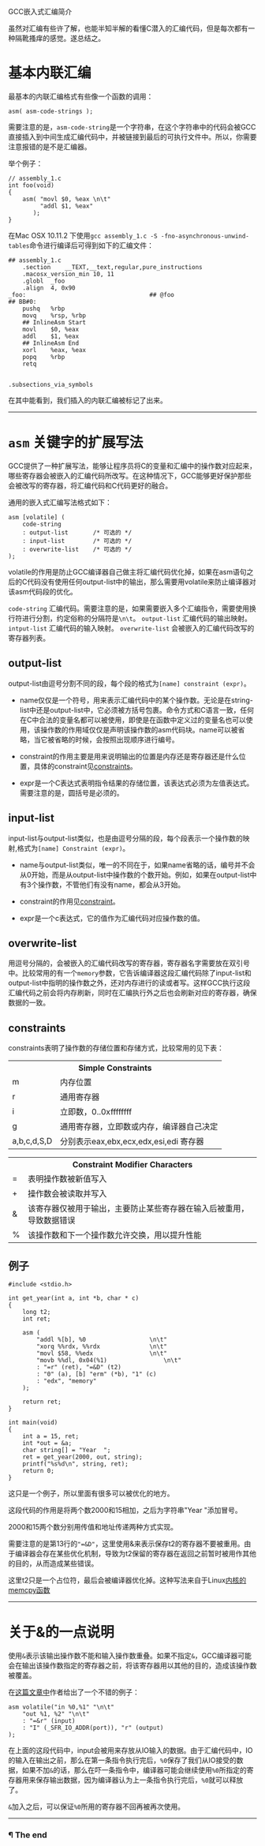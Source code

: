 GCC嵌入式汇编简介

虽然对汇编有些许了解，也能半知半解的看懂C潜入的汇编代码，但是每次都有一种隔靴搔痒的感觉。遂总结之。

# 基本内联汇编

最基本的内联汇编格式有些像一个函数的调用：

```
asm( asm-code-strings );
```

需要注意的是，`asm-code-string`是一个字符串，在这个字符串中的代码会被GCC直接插入到中间生成汇编代码中，并被链接到最后的可执行文件中。所以，你需要注意报错的是不是汇编器。

举个例子：

```
// assembly_1.c
int foo(void)
{
	asm( "movl $0, %eax	\n\t"
	     "addl $1, %eax"
	   );
}
```

在Mac OSX 10.11.2 下使用`gcc assembly_1.c -S -fno-asynchronous-unwind-tables`命令进行编译后可得到如下的汇编文件：

```
## assembly_1.c
	.section	__TEXT,__text,regular,pure_instructions
	.macosx_version_min 10, 11
	.globl	_foo
	.align	4, 0x90
_foo:                                   ## @foo
## BB#0:
	pushq	%rbp
	movq	%rsp, %rbp
	## InlineAsm Start
	movl	$0, %eax
	addl	$1, %eax
	## InlineAsm End
	xorl	%eax, %eax
	popq	%rbp
	retq


.subsections_via_symbols
```
在其中能看到，我们插入的内联汇编被标记了出来。

---

# `asm` 关键字的扩展写法

GCC提供了一种扩展写法，能够让程序员将C的变量和汇编中的操作数对应起来，哪些寄存器会被嵌入的汇编代码所改写。在这种情况下，GCC能够更好保护那些会被改写的寄存器，将汇编代码和C代码更好的融合。

通用的嵌入式汇编写法格式如下：

```
asm [volatile] (
	code-string
	: output-list		/* 可选的 */
	: input-list		/* 可选的 */
	: overwrite-list	/* 可选的 */
);
```

volatile的作用是防止GCC编译器自己做主将汇编代码优化掉，如果在asm语句之后的C代码没有使用任何output-list中的输出，那么需要用volatile来防止编译器对该asm代码段的优化。

`code-string` 汇编代码。需要注意的是，如果需要嵌入多个汇编指令，需要使用换行符进行分割，约定俗称的分隔符是`\n\t`。
`output-list` 汇编代码的输出映射。
`intput-list` 汇编代码的输入映射。
`overwrite-list` 会被嵌入的汇编代码改写的寄存器列表。

## output-list

output-list由逗号分割不同的段，每个段的格式为`[name] constraint (expr)`。

- name仅仅是一个符号，用来表示汇编代码中的某个操作数。无论是在string-list中还是output-list中，它必须被方括号包裹。命令方式和C语言一致，任何在C中合法的变量名都可以被使用，即使是在函数中定义过的变量名也可以使用，该操作数的作用域仅仅是声明该操作数的asm代码块。name可以被省略，当它被省略的时候，会按照出现顺序进行编号。

- constraint的作用主要是用来说明输出的位置是内存还是寄存器还是什么位置，具体的constraint见[constraints](#constraints)。

- expr是一个C表达式表明指令结果的存储位置，该表达式必须为左值表达式。需要注意的是，圆括号是必须的。

## input-list

input-list与output-list类似，也是由逗号分隔的段，每个段表示一个操作数的映射,格式为`[name] Constraint (expr)`。

- name与output-list类似，唯一的不同在于，如果name省略的话，编号并不会从0开始，而是从output-list中操作数的个数开始。例如，如果在output-list中有3个操作数，不管他们有没有name，都会从3开始。

- constraint的作用见[constraint](constraint)。

- expr是一个c表达式，它的值作为汇编代码对应操作数的值。

## overwrite-list

用逗号分隔的，会被嵌入的汇编代码改写的寄存器，寄存器名字需要放在双引号中。比较常用的有一个`memory`参数，它告诉编译器这段汇编代码除了input-list和output-list中指明的操作数之外，还对内存进行的读或者写。这样GCC执行这段汇编代码之前会将内存刷新，同时在汇编执行外之后也会刷新对应的寄存器，确保数据的一致。

## constraints <a id="constraints"></a>

constraints表明了操作数的存储位置和存储方式，比较常用的见下表：

<table>
  <tr>
    <th colspan="2">Simple Constraints</th>
  </tr>
  <tr>
    <td>m</td>
    <td>内存位置</td>
  </tr>
  <tr>
    <td>r</td>
    <td>通用寄存器</td>
  </tr>
  <tr>
    <td>i</td>
    <td>立即数，0..0xffffffff</td>
  </tr>
  <tr>
    <td>g</td>
    <td>通用寄存器，立即数或内存，编译器自己决定</td>
  </tr>
  <tr>
    <td>a,b,c,d,S,D</td>
    <td>分别表示eax,ebx,ecx,edx,esi,edi 寄存器</td>
  </tr>
</table>


<table>
  <tr>
    <th colspan="2">Constraint Modifier Characters</th>
  </tr>
  <tr>
    <td>=</td>
    <td>表明操作数被新值写入</td>
  </tr>
  <tr>
    <td>+</td>
    <td>操作数会被读取并写入</td>
  </tr>
  <tr>
    <td>&amp;</td>
    <td>该寄存器仅被用于输出，主要防止某些寄存器在输入后被重用，导致数据错误</td>
  </tr>
  <tr>
    <td>%</td>
    <td>该操作数和下一个操作数允许交换，用以提升性能</td>
  </tr>
</table>

## 例子

```language-c line-numbers
#include <stdio.h>

int get_year(int a, int *b, char * c)
{
	long t2;
	int ret;

	asm (
		"addl %[b], %0					\n\t"
		"xorq %%rdx, %%rdx				\n\t"
		"movl $58, %%edx				\n\t"
		"movb %%dl, 0x04(%1)				\n\t"
		: "=r" (ret), "=&D" (t2)
		: "0" (a), [b] "erm" (*b), "1" (c)
		: "edx", "memory"
	);

	return ret;
}

int main(void)
{
	int a = 15, ret;
	int *out = &a;
	char string[] = "Year  ";
	ret = get_year(2000, out, string);
	printf("%s%d\n", string, ret);
	return 0;
}
```

这只是一个例子，所以里面有很多可以被优化的地方。

这段代码的作用是将两个数2000和15相加，之后为字符串"Year  "添加冒号。

2000和15两个数分别用传值和地址传递两种方式实现。

需要注意的是第13行的`"=&D"`，这里使用&来表示保存t2的寄存器不要被重用。由于编译器会存在某些优化机制，导致为t2保留的寄存器在返回之前暂时被用作其他的目的，从而造成某些错误。

这里t2只是一个占位符，最后会被编译器优化掉。这种写法来自于Linux[内核的memcpy函数](https://github.com/torvalds/linux/blob/master/arch/x86/boot/compressed/string.c)

---

# 关于&的一点说明

使用`&`表示该输出操作数不能和输入操作数重叠。如果不指定`&`，GCC编译器可能会在输出该操作数指定的寄存器之前，将该寄存器用以其他的目的，造成该操作数被覆盖。

在[这篇文章中](http://www.nongnu.org/avr-libc/user-manual/inline_asm.html)作者给出了一个不错的例子：

```
asm volatile("in %0,%1" "\n\t"
    "out %1, %2" "\n\t"
    : "=&r" (input)
    : "I" (_SFR_IO_ADDR(port)), "r" (output)
);
```

在上面的这段代码中，input会被用来存放从IO输入的数据。由于汇编代码中，IO的输入在输出之前，那么在第一条指令执行完后，`%0`保存了我们从IO接受的数据，如果不加`&`的话，那么在吓一条指令中，编译器可能会继续使用`%0`所指定的寄存器用来保存输出数据，因为编译器认为上一条指令执行完后，`%0`就可以释放了。

`&`加入之后，可以保证`%0`所用的寄存器不回再被再次使用。

---

### ¶ The end


